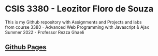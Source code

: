 # CSIS 3380 - Leozitor Floro de Souza
This is my Github repository with Assignments and Projects and labs  
from course 3380 - Advanced Web Programming with Javascript & Ajax  
Summer 2022 - Professor Rezza Ghaeli

## [Github Pages](https://leozitor-csis3380.github.io/project-1/)
